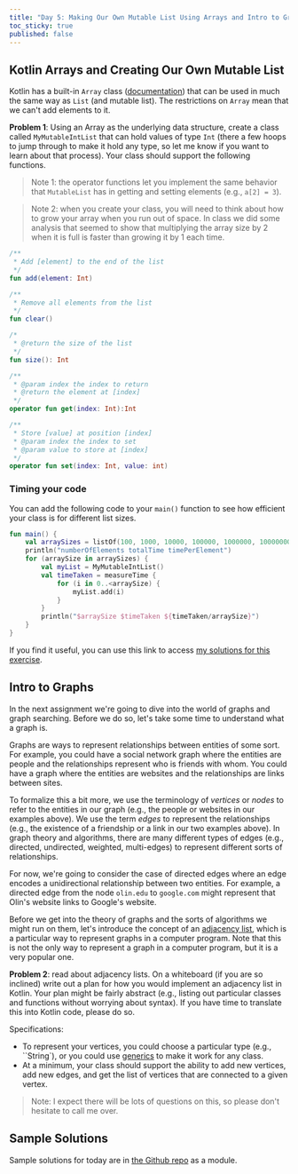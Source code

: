 ```yaml
---
title: "Day 5: Making Our Own Mutable List Using Arrays and Intro to Graphs"
toc_sticky: true
published: false
---
```




## Kotlin Arrays and Creating Our Own Mutable List

Kotlin has a built-in ``Array`` class ([documentation](https://kotlinlang.org/docs/arrays.html)) that can be used in much the same way as ``List`` (and mutable list).  The restrictions on ``Array`` mean that we can't add elements to it.

**Problem 1**: Using an Array as the underlying data structure, create a class called ``MyMutableIntList`` that can hold values of type ``Int`` (there a few hoops to jump through to make it hold any type, so let me know if you want to learn about that process).  Your class should support the following functions.

> Note 1: the operator functions let you implement the same behavior that ``MutableList`` has in getting and setting elements (e.g., ``a[2] = 3``).

> Note 2: when you create your class, you will need to think about how to grow your array when you run out of space.  In class we did some analysis that seemed to show that multiplying the array size by $2$ when it is full is faster than growing it by 1 each time.

```kotlin
/**
 * Add [element] to the end of the list
 */
fun add(element: Int)

/**
 * Remove all elements from the list
 */
fun clear()

/*
 * @return the size of the list
 */
fun size(): Int

/**
 * @param index the index to return
 * @return the element at [index]
 */
operator fun get(index: Int):Int

/**
 * Store [value] at position [index]
 * @param index the index to set
 * @param value to store at [index]
 */
operator fun set(index: Int, value: int)
```

### Timing your code

You can add the following code to your ``main()`` function to see how efficient your class is for different list sizes.

```kotlin
fun main() {
    val arraySizes = listOf(100, 1000, 10000, 100000, 1000000, 10000000, 100000000)
    println("numberOfElements totalTime timePerElement")
    for (arraySize in arraySizes) {
        val myList = MyMutableIntList()
        val timeTaken = measureTime {
            for (i in 0..<arraySize) {
                myList.add(i)
            }
        }
        println("$arraySize $timeTaken ${timeTaken/arraySize}")
    }
}
```

If you find it useful, you can use this link to access [my solutions for this exercise](https://github.com/OlinDSA2024/Day05Finished).

## Intro to Graphs

In the next assignment we're going to dive into the world of graphs and graph searching.  Before we do so, let's take some time to understand what a graph is.

Graphs are ways to represent relationships between entities of some sort.  For example, you could have a social network graph where the entities are people and the relationships represent who is friends with whom.  You could have a graph where the entities are websites and the relationships are links between sites.

To formalize this a bit more, we use the terminology of *vertices* or *nodes* to refer to the entities in our graph (e.g., the people or websites in our examples above).  We use the term *edges* to represent the relationships (e.g., the existence of a friendship or a link in our two examples above).  In graph theory and algorithms, there are many different types of edges (e.g., directed, undirected, weighted, multi-edges) to represent different sorts of relationships.

For now, we're going to consider the case of directed edges where an edge encodes a unidirectional relationship between two entities.  For example, a directed edge from the node ``olin.edu`` to ``google.com`` might represent that Olin's website links to Google's website.

Before we get into the theory of graphs and the sorts of algorithms we might run on them, let's introduce the concept of an [adjacency list](https://en.wikipedia.org/wiki/Adjacency_list), which is a particular way to represent graphs in a computer program.  Note that this is not the only way to represent a graph in a computer program, but it is a very popular one.

**Problem 2**: read about adjacency lists.  On a whiteboard (if you are so inclined) write out a plan for how you would implement an adjacency list in Kotlin.  Your plan might be fairly abstract (e.g., listing out particular classes and functions without worrying about syntax).  If you have time to translate this into Kotlin code, please do so.

Specifications:
* To represent your vertices, you could choose a particular type (e.g., ``String`), or you could use [generics](https://kotlinlang.org/docs/generics.html) to make it work for any class.
* At a minimum, your class should support the ability to add new vertices, add new edges, and get the list of vertices that are connected to a given vertex.

> Note: I expect there will be lots of questions on this, so please don't hesitate to call me over.


## Sample Solutions

Sample solutions for today are in [the Github repo](https://github.com/OlinDSA2024/DSA2024InClass) as a module.
